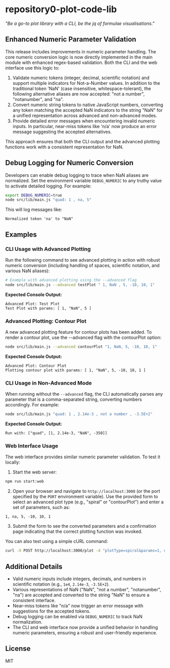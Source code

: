 # repository0-plot-code-lib

_"Be a go-to plot library with a CLI, be the jq of formulae visualisations."_

## Enhanced Numeric Parameter Validation

This release includes improvements in numeric parameter handling. The core numeric conversion logic is now directly implemented in the main module with enhanced regex-based validation. Both the CLI and the web interface use this logic to:

1. Validate numeric tokens (integer, decimal, scientific notation) and support multiple indicators for Not-a-Number values. In addition to the traditional token 'NaN' (case insensitive, whitespace-tolerant), the following alternative aliases are now accepted: "not a number", "notanumber", and "na".
2. Convert numeric string tokens to native JavaScript numbers, converting any token matching the accepted NaN indicators to the string "NaN" for a unified representation across advanced and non-advanced modes.
3. Provide detailed error messages when encountering invalid numeric inputs. In particular, near-miss tokens like 'n/a' now produce an error message suggesting the accepted alternatives.

This approach ensures that both the CLI output and the advanced plotting functions work with a consistent representation for NaN.

## Debug Logging for Numeric Conversion

Developers can enable debug logging to trace when NaN aliases are normalized. Set the environment variable `DEBUG_NUMERIC` to any truthy value to activate detailed logging. For example:

```bash
export DEBUG_NUMERIC=true
node src/lib/main.js "quad: 1 , na, 5"
```

This will log messages like:

```
Normalized token 'na' to "NaN"
```

## Examples

### CLI Usage with Advanced Plotting

Run the following command to see advanced plotting in action with robust numeric conversion (including handling of spaces, scientific notation, and various NaN aliases):

```bash
# Example with advanced plotting using the --advanced flag
node src/lib/main.js --advanced testPlot " 1, NaN , 5, -10, 10, 1"
```

**Expected Console Output:**
```
Advanced Plot: Test Plot
Test Plot with params: [ 1, "NaN", 5 ]
```

### Advanced Plotting: Contour Plot

A new advanced plotting feature for contour plots has been added. To render a contour plot, use the --advanced flag with the contourPlot option:

```bash
node src/lib/main.js --advanced contourPlot "1, NaN, 5, -10, 10, 1"
```

**Expected Console Output:**
```
Advanced Plot: Contour Plot
Plotting contour plot with params: [ 1, "NaN", 5, -10, 10, 1 ]
```

### CLI Usage in Non-Advanced Mode

When running without the `--advanced` flag, the CLI automatically parses any parameter that is a comma-separated string, converting numbers accordingly. For example:

```bash
node src/lib/main.js "quad: 1 , 2.14e-3 , not a number , -3.5E+2"
```

**Expected Console Output:**
```
Run with: ["quad", [1, 2.14e-3, "NaN", -350]]
```

### Web Interface Usage

The web interface provides similar numeric parameter validation. To test it locally:

1. Start the web server:

```bash
npm run start:web
```

2. Open your browser and navigate to `http://localhost:3000` (or the port specified by the `PORT` environment variable). Use the provided form to select an advanced plot type (e.g., "spiral" or "contourPlot") and enter a set of parameters, such as:

```
1, na, 5, -10, 10, 1
```

3. Submit the form to see the converted parameters and a confirmation page indicating that the correct plotting function was invoked.

You can also test using a simple cURL command:

```bash
curl -X POST http://localhost:3000/plot -d "plotType=spiral&params=1, not anumber ,5, -10, 10, 1"
```

## Additional Details

- Valid numeric inputs include integers, decimals, and numbers in scientific notation (e.g., `1e4`, `2.14e-3`, `-3.5E+2`).
- Various representations of NaN ("NaN", "not a number", "notanumber", "na") are accepted and converted to the string "NaN" to ensure a consistent interface.
- Near-miss tokens like "n/a" now trigger an error message with suggestions for the accepted tokens.
- Debug logging can be enabled via `DEBUG_NUMERIC` to track NaN normalization.
- The CLI and web interface now provide a unified behavior in handling numeric parameters, ensuring a robust and user-friendly experience.

## License

MIT